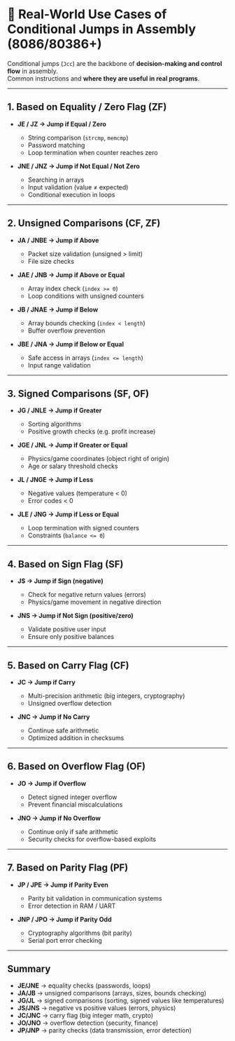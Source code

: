 # 🚀 Real-World Use Cases of Conditional Jumps in Assembly (8086/80386+)

Conditional jumps (`Jcc`) are the backbone of **decision-making and control flow** in assembly.  
Common instructions and **where they are useful in real programs**.

---

## 1. Based on Equality / Zero Flag (ZF)

- **JE / JZ → Jump if Equal / Zero**
  - String comparison (`strcmp`, `memcmp`)
  - Password matching
  - Loop termination when counter reaches zero  

- **JNE / JNZ → Jump if Not Equal / Not Zero**
  - Searching in arrays
  - Input validation (value ≠ expected)
  - Conditional execution in loops  

---

## 2. Unsigned Comparisons (CF, ZF)

- **JA / JNBE → Jump if Above**
  - Packet size validation (unsigned > limit)
  - File size checks  

- **JAE / JNB → Jump if Above or Equal**
  - Array index check (`index >= 0`)
  - Loop conditions with unsigned counters  

- **JB / JNAE → Jump if Below**
  - Array bounds checking (`index < length`)
  - Buffer overflow prevention  

- **JBE / JNA → Jump if Below or Equal**
  - Safe access in arrays (`index <= length`)
  - Input range validation  

---

## 3. Signed Comparisons (SF, OF)

- **JG / JNLE → Jump if Greater**
  - Sorting algorithms
  - Positive growth checks (e.g. profit increase)  

- **JGE / JNL → Jump if Greater or Equal**
  - Physics/game coordinates (object right of origin)
  - Age or salary threshold checks  

- **JL / JNGE → Jump if Less**
  - Negative values (temperature < 0)
  - Error codes < 0  

- **JLE / JNG → Jump if Less or Equal**
  - Loop termination with signed counters
  - Constraints (`balance <= 0`)  

---

## 4. Based on Sign Flag (SF)

- **JS → Jump if Sign (negative)**
  - Check for negative return values (errors)
  - Physics/game movement in negative direction  

- **JNS → Jump if Not Sign (positive/zero)**
  - Validate positive user input
  - Ensure only positive balances  

---

## 5. Based on Carry Flag (CF)

- **JC → Jump if Carry**
  - Multi-precision arithmetic (big integers, cryptography)
  - Unsigned overflow detection  

- **JNC → Jump if No Carry**
  - Continue safe arithmetic
  - Optimized addition in checksums  

---

## 6. Based on Overflow Flag (OF)

- **JO → Jump if Overflow**
  - Detect signed integer overflow
  - Prevent financial miscalculations  

- **JNO → Jump if No Overflow**
  - Continue only if safe arithmetic
  - Security checks for overflow-based exploits  

---

## 7. Based on Parity Flag (PF)

- **JP / JPE → Jump if Parity Even**
  - Parity bit validation in communication systems
  - Error detection in RAM / UART  

- **JNP / JPO → Jump if Parity Odd**
  - Cryptography algorithms (bit parity)
  - Serial port error checking  

---

## Summary

- **JE/JNE** → equality checks (passwords, loops)  
- **JA/JB** → unsigned comparisons (arrays, sizes, bounds checking)  
- **JG/JL** → signed comparisons (sorting, signed values like temperatures)  
- **JS/JNS** → negative vs positive values (errors, physics)  
- **JC/JNC** → carry flag (big integer math, crypto)  
- **JO/JNO** → overflow detection (security, finance)  
- **JP/JNP** → parity checks (data transmission, error detection)  
